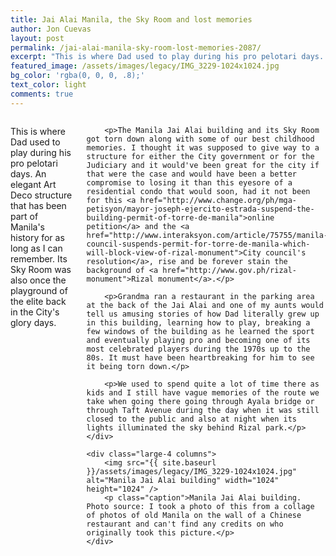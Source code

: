 ```yaml
---
title: Jai Alai Manila, the Sky Room and lost memories
author: Jon Cuevas
layout: post
permalink: /jai-alai-manila-sky-room-lost-memories-2087/
excerpt: "This is where Dad used to play during his pro pelotari days. An elegant Art Deco structure that has been part of Manila's history for as long as I can remember. Its Sky Room was also once the playground of the elite back in the City's glory days."
featured_image: /assets/images/legacy/IMG_3229-1024x1024.jpg
bg_color: 'rgba(0, 0, 0, .8);'
text_color: light
comments: true
---
```

<div class="row">
	<div class="large-8 columns">
		<p class="lead">This is where Dad used to play during his pro pelotari days. An elegant Art Deco structure that has been part of Manila's history for as long as I can remember. Its Sky Room was also once the playground of the elite back in the City's glory days.</p>
		
		<p>The Manila Jai Alai building and its Sky Room got torn down along with some of our best childhood memories. I thought it was supposed to give way to a structure for either the City government or for the Judiciary and it would've been great for the city if that were the case and would have been a better compromise to losing it than this eyesore of a residential condo that would soon, had it not been for this <a href="http://www.change.org/ph/mga-petisyon/mayor-joseph-ejercito-estrada-suspend-the-building-permit-of-torre-de-manila">online petition</a> and the <a href="http://www.interaksyon.com/article/75755/manila-council-suspends-permit-for-torre-de-manila-which-will-block-view-of-rizal-monument">City council's resolution</a>, rise and be forever stain the background of <a href="http://www.gov.ph/rizal-monument">Rizal monument</a>.</p>

		<p>Grandma ran a restaurant in the parking area at the back of the Jai Alai and one of my aunts would tell us amusing stories of how Dad literally grew up in this building, learning how to play, breaking a few windows of the building as he learned the sport and eventually playing pro and becoming one of its most celebrated players during the 1970s up to the 80s. It must have been heartbreaking for him to see it being torn down.</p>

		<p>We used to spend quite a lot of time there as kids and I still have vague memories of the route we take when going there going through Ayala bridge or through Taft Avenue during the day when it was still closed to the public and also at night when its lights illuminated the sky behind Rizal park.</p>
	</div>

	<div class="large-4 columns">
		<img src="{{ site.baseurl }}/assets/images/legacy/IMG_3229-1024x1024.jpg" alt="Manila Jai Alai building" width="1024" height="1024" />		
		<p class="caption">Manila Jai Alai building. Photo source: I took a photo of this from a collage of photos of old Manila on the wall of a Chinese restaurant and can't find any credits on who originally took this picture.</p>
	</div>	
</div>
